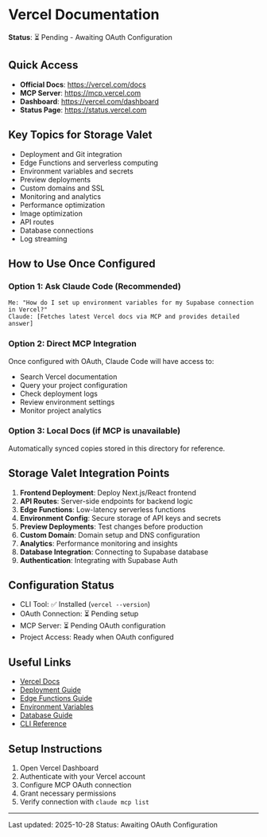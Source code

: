# Vercel Documentation

**Status**: ⏳ Pending - Awaiting OAuth Configuration

## Quick Access

- **Official Docs**: https://vercel.com/docs
- **MCP Server**: https://mcp.vercel.com
- **Dashboard**: https://vercel.com/dashboard
- **Status Page**: https://status.vercel.com

## Key Topics for Storage Valet

- Deployment and Git integration
- Edge Functions and serverless computing
- Environment variables and secrets
- Preview deployments
- Custom domains and SSL
- Monitoring and analytics
- Performance optimization
- Image optimization
- API routes
- Database connections
- Log streaming

## How to Use Once Configured

### Option 1: Ask Claude Code (Recommended)
```
Me: "How do I set up environment variables for my Supabase connection in Vercel?"
Claude: [Fetches latest Vercel docs via MCP and provides detailed answer]
```

### Option 2: Direct MCP Integration
Once configured with OAuth, Claude Code will have access to:
- Search Vercel documentation
- Query your project configuration
- Check deployment logs
- Review environment settings
- Monitor project analytics

### Option 3: Local Docs (if MCP is unavailable)
Automatically synced copies stored in this directory for reference.

## Storage Valet Integration Points

1. **Frontend Deployment**: Deploy Next.js/React frontend
2. **API Routes**: Server-side endpoints for backend logic
3. **Edge Functions**: Low-latency serverless functions
4. **Environment Config**: Secure storage of API keys and secrets
5. **Preview Deployments**: Test changes before production
6. **Custom Domain**: Domain setup and DNS configuration
7. **Analytics**: Performance monitoring and insights
8. **Database Integration**: Connecting to Supabase database
9. **Authentication**: Integrating with Supabase Auth

## Configuration Status

- CLI Tool: ✅ Installed (`vercel --version`)
- OAuth Connection: ⏳ Pending setup
- MCP Server: ⏳ Pending OAuth configuration
- Project Access: Ready when OAuth configured

## Useful Links

- [Vercel Docs](https://vercel.com/docs)
- [Deployment Guide](https://vercel.com/docs/deployments/overview)
- [Edge Functions Guide](https://vercel.com/docs/functions/edge-functions)
- [Environment Variables](https://vercel.com/docs/projects/environment-variables)
- [Database Guide](https://vercel.com/docs/storage)
- [CLI Reference](https://vercel.com/docs/cli)

## Setup Instructions

1. Open Vercel Dashboard
2. Authenticate with your Vercel account
3. Configure MCP OAuth connection
4. Grant necessary permissions
5. Verify connection with `claude mcp list`

---

Last updated: 2025-10-28
Status: Awaiting OAuth Configuration
